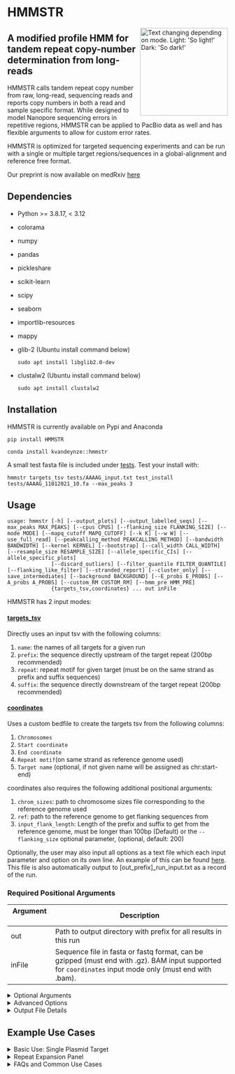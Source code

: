 # HMMSTR
<picture>
  <source media="(prefers-color-scheme: dark)" srcset="images/hmmstr_white_fill_360.png">
  <img alt="Text changing depending on mode. Light: 'So light!' Dark: 'So dark!'" src="images/HMMSTR_logo.png" width="200cm" height="200cm" align="right">
</picture>

## A modified profile HMM for tandem repeat copy-number determination from long-reads
HMMSTR calls tandem repeat copy number from raw, long-read, sequencing reads and reports copy numbers in both a read and sample specific format. While designed to model Nanopore sequencing errors in repetitive regions, HMMSTR can be applied to PacBio data as well and has flexible arguments to allow for custom error rates.

HMMSTR is optimized for targeted sequencing experiments and can be run with a single or multiple target regions/sequences in a global-alignment and reference free format.

Our preprint is now available on medRxiv [here](https://www.medrxiv.org/content/10.1101/2024.05.01.24306681v1)
## Dependencies
* Python >= 3.8.17, < 3.12
* colorama
* numpy
* pandas
* pickleshare
* scikit-learn
* scipy
* seaborn
* importlib-resources
* mappy

* glib-2 (Ubuntu install command below)
  ```
  sudo apt install libglib2.0-dev
  ```

* clustalw2 (Ubuntu install command below)
  ```
  sudo apt install clustalw2
  ```

## Installation
HMMSTR is currently available on Pypi and Anaconda
```
pip install HMMSTR
```
```
conda install kvandeynze::hmmstr
```
A small test fasta file is included under [tests](tests/). Test your install with:
```
hmmstr targets_tsv tests/AAAAG_input.txt test_install tests/AAAAG_11012021_10.fa --max_peaks 3
```
## Usage
```
usage: hmmstr [-h] [--output_plots] [--output_labelled_seqs] [--max_peaks MAX_PEAKS] [--cpus CPUS] [--flanking_size FLANKING_SIZE] [--mode MODE] [--mapq_cutoff MAPQ_CUTOFF] [--k K] [--w W] [--use_full_read] [--peakcalling_method PEAKCALLING_METHOD] [--bandwidth BANDWIDTH] [--kernel KERNEL] [--bootstrap] [--call_width CALL_WIDTH] [--resample_size RESAMPLE_SIZE] [--allele_specific_CIs] [--allele_specific_plots]
              [--discard_outliers] [--filter_quantile FILTER_QUANTILE] [--flanking_like_filter] [--stranded_report] [--cluster_only] [--save_intermediates] [--background BACKGROUND] [--E_probs E_PROBS] [--A_probs A_PROBS] [--custom_RM CUSTOM_RM] [--hmm_pre HMM_PRE]
              {targets_tsv,coordinates} ... out inFile
```

HMMSTR has 2 input modes:
#### [targets_tsv](examples/example_input.tsv)

Directly uses an input tsv with the following columns:
1. `name`: the names of all targets for a given run
2. `prefix`: the sequence directly upstream of the target repeat (200bp recommended)
3. `repeat`: repeat motif for given target (must be on the same strand as prefix and suffix sequences)
4. `suffix`: the sequence directly downstream of the target repeat (200bp recommended)
    
#### [coordinates](panel_target_inputs/final_daTR_coords_disease_abb.txt)

Uses a custom bedfile to create the targets tsv from the following columns:
1. `Chromosomes`
2. `Start coordinate`
3. `End coordinate`
4. `Repeat motif`(on same strand as reference genome used)
5. `Target name` (optional, if not given name will be assigned as chr:start-end)

coordinates also requires the following additional positional arguments:
1. `chrom_sizes`: path to chromosome sizes file corresponding to the reference genome used
2. `ref`: path to the reference genome to get flanking sequences from
3. `input_flank_length`: Length of the prefix and suffix to get from the reference genome, must be longer than 100bp (Default) or the ```--flanking_size``` optional parameter, (optional, default: 200)


Optionally, the user may also input all options as a text file which each input parameter and option on its own line. An example of this can be found [here](examples/multi_test_run_input.txt). This file is also automatically output to [out_prefix]_run_input.txt as a record of the run.
### Required Positional Arguments
|  Argument &nbsp; &nbsp; &nbsp; | Description |
|---|---|
|out| Path to output directory with prefix for all results in this run|
|inFile| Sequence file in fasta or fastq format, can be gzipped (must end with .gz). BAM input supported for `coordinates` input mode only (must end with .bam).|
<details>
  <summary> Optional Arguments </summary>
  
### Optional Arguments
| Argument &nbsp; &nbsp; &nbsp; &nbsp; &nbsp; &nbsp; &nbsp; &nbsp; &nbsp; &nbsp; &nbsp; &nbsp; &nbsp; &nbsp; &nbsp;| Description |
|---|---|
|--cpus| Maximum number of CPUs to use during read processing step (default: half of available CPUs)|
|--use_full_read| If passed, HMMSTR will use the full read sequence to predict copy number instead of subsetting each read based on flanking sequence alignment. Optimal for runs where the repeat is close to the end or start of the reads consistently (ie when running on PCR products where primers are relatively close to the repeat of interest)|


### Model Size
|  Argument &nbsp; &nbsp; &nbsp; &nbsp; &nbsp; &nbsp;  &nbsp; &nbsp; &nbsp;  &nbsp; &nbsp; &nbsp;| Description |
|---|---|
|--flanking_size| Integer designating the number of bases flanking the repeat to encode in the model. Must be shorter or equal in length to given prefix and suffix. Note: significant increases in flanking size will increase runtime but may increase accuracy in low complexity regions. Longer flanking sequences are recommended for regions with high similarity with respect to sequence directly flanking the repeat (default: 100, 100-200 recommended for highly repetitive regions, 30 for increased speed)|


### Alignment Options
|  Argument &nbsp; &nbsp; &nbsp; | Description |
|---|---|
|--mode| Mode used by mappy. map-ont (Nanopore), pb (PacBio), or sr (short accurate reads, use for short flanking sequence input) (default: map-ont)|
|--mapq_cutoff| MapQ cutoff for prefix and suffix (default: 30, range: 0-60)|

### Peak-calling Options
|  Argument &nbsp; &nbsp; &nbsp; &nbsp; &nbsp; &nbsp; &nbsp; &nbsp; &nbsp; &nbsp; &nbsp; &nbsp;| Description |
|---|---|
|--max_peaks| Integer designating the maximum number of alleles to call for a given run (default: 2)|
|--peakcalling_method| Used to override the default peak calling pipeline. Options include: gmm, kde, kde_throw_outliers (default:auto, HMMSTR chooses the best method based on the distribution of copy numbers per target)|
|--discard_outliers| If passed, outliers per read-level copy number will be discarded based on quantile. If ```--filter_quantile``` not set, reads exceding the top and bottom quantile (0.25) will be discarded and marked as outliers in outputs|
|--filter_quantile| Float designating quantile of count frequency to discard when filtering outliers (default: 0.25)
|--flanking_like_filter| If passed, outliers determined by the likelihood of the flanking sequence will be filtered. This is an additional filter for off-targets or low quality reads|

#### KDE Options
|  Argument &nbsp; &nbsp; &nbsp; | Description |
|---|---|
| --bandwidth | Bandwidth to use for KDE. It is recommended to use the default scott method, especially when there is no expectation for the distribution of repeat lengths.|
| --kernel | Kernel to use for the KDE. Default is gaussian, allows for other kernels if testing different distributions is desired.|


### Output Options
|  Argument &nbsp; &nbsp; &nbsp; | Description |
|---|---|
| --output_plots | output supporting reads histogram showing how many reads were assigned to each repeat copy number per target in a single run as well as the model of best fit|
| --bootstrap | Boolean designating to output bootstraped confidence intervals for allele calls. By default, the samples are drawn from the full dataset regardless of allele.|
| --output_labelled_seqs | Output the model path through prefix, repeat, and suffix identified per read as context_labelled.txt per target. This is useful for inspecting repeat sequences as well as how well your model fit your target of interest.|
| --stranded_report | If set, genotypes are called for each strand separately and strand bias is reported if found.|

#### Bootstrapping Options
|  Argument &nbsp; &nbsp; &nbsp;  &nbsp; &nbsp; &nbsp; &nbsp; &nbsp; &nbsp;| Description |
|---|---|
|--call_width| Decimal percentage designating confidence interval width to calculate in bootstrapping (default: 0.95)|
|--resample_size| Number of times to resample the repeat copy number distribution during bootstrapping (default:100)|
|--allele_specific_CIs| Output allele-specific bootstrapped confidence intervals. This process separates data by assigned alleles before sampling.|
|--allele_specific_plots| Output allele-specific histograms with model of best fit. Helpful when visualizing alleles with significantly different support|
</details>
<details>
<summary> Advanced Options </summary>

### Advanced Options
#### Motif Composition Plotting Options
Optional plotting of motif compositon for targets on the repeat expansion panel of 64 disease associatd tandem repeats. Motif breakdown of the consensus sequence for each target is performed by motifscope, a tool for motif detection and analysis (https://github.com/holstegelab/MotifScope/).
 
|  Argument &nbsp; &nbsp; &nbsp;  &nbsp; &nbsp; &nbsp; &nbsp; &nbsp; &nbsp;| Description |
|---|---|
|--motif_comp| Output consensus sequences for each target by haplotype and creates a visual plot of sequence breakdown by motif (default: not run)|
|--motif_targets| Targets of interest for motif composition plotting - inserted as a comma sepearated list of targets (ex. SCA27B,HD,FAME7) (default: all targets)|

#### Custom Model Parameter Options
Optional tsv inputs to set custom model parameters.
|  Argument &nbsp; &nbsp; &nbsp; | Description |
|---|---|
|--background| TSV with custom background frequencies to encode in genome states (example [here](examples/custom_background_example.txt)|
|--E_probs| TSV with custom emission probabilities to be encoded in match states. These should correspond to the expected mismatch rate (example [here](examples/custom_emission_example.txt))|
|--A_probs| TSV with custom transition probibilities to be encoded in the model. Column names in "P_xy" format such that 'x' is the first state type and 'y' is the state type 'x' transitions to (example [here](examples/custom_transitions_example.txt))|
|--custom_RM| TSV with columns corresponding to a given postion in the repeat motif and rows corresponding to possible nucleotides (and deletion character ''). This is used to designate custom nucleotide occupancy per position in a given motif in case of known mosaicism (ie AAGGG vs AAAAG at the CANVAS locus). Note: this matrix will be applied to all models in a given run, it is advised you only use it in single target runs (example [here](examples/custom_RM_example.txt))|

#### Advanced Alignment Options
Parameters to pass to Mappy during alignment step
|  Argument &nbsp; &nbsp; &nbsp; | Description |
|---|---|
|--k| Integer designating kmer parameter to be passed to mappy (see mappy documentation)|
|--w| Window parameter to be passed to mappy (see mappy documentation)|

#### Debug Options
Parameters to use to test different clustering methods on your data
|  Argument &nbsp; &nbsp; &nbsp; | Description |
|---|---|
| --save_intermediates | Flag designating to save intermediate files including model inputs, raw count files, and state sequence files. NOTE: raw count files are required to recall alleles without rerunning the counting algorithm, see ```--cluster_only```|
| --cluster_only | Only run peak calling step on existing raw repeat copy counts data ```'out''target_name'_counts.txt```. NOTE: Must use the same output and target names as the run that produced the counts files.|
</details>

<details>
  <summary> Output File Details </summary>

  ### Output File Details
  There are two tsv files output by HMMSTR by default, a description of the columns included in both are as follows:
  #### [*_genotype_calls.tsv](examples/example_genotype_calls.tsv)
  This file has one row per target in the given input
  1. `name`: name of the target designated by input
  2. `A1:median`: median repeat copy number of allele one
  3. `A1:mode` : mode repeat copy number of allele one
  4. `A1:SD` : standard deviation of the allele one cluster
  5. `A1:supporting_reads` : the number of reads assigned to allele 1
  6. `num_supporting_reads`: total number of reads assigned to any allele
  7. `bandwidth`: if KDE was used for peak calling, the bandwidth selected will display here, otherwise it is set to -1.0
  8. `peak_calling_method`: which peak caller was used for a given target

  Note: All allele specific columns will repeat up to the `max_peaks` parameter set by input

  #### [*read_assignments.tsv](examples/example_read_assignments.tsv)
  This file has one row for every target a given read was assigned to, thus if a read is assigned to multiple targets it will show up multiple times
  1. `name`: name of target given read was assigned to
  2. `read_id`: id of the read
  3. `strand`: the strand of the read relative to the input sequence or reference
  4. `align_score`: combined mapq of prefix and suffix sequences
  5. `neg_log_likelihood`: the negative-log-likelihood of the Viterbi path the read takes through the target model. Note: this is for the subsetted read in the default case, not the full read sequence
  6. `subset_likelihood`: the negative-log-likelihood of the sequence labelled as prefix, repeat, and suffix states
  7. `repeat_likelihood`: the negative-log-likelihood of the identified repeat sequence
  8. `repeat_start`: the start index of the repeat relative to the full input read string
  9. `repeat_end`: the end index of the repeat relative to the full input read string
  10. `align_start`: the start index of the start of the upstream alignment (either prefix or suffix dependent on the strand)
  11. `align_end`: the end index of the end of the downstream alignment (either prefix or suffix dependent on the strand)
  12. `counts`: the number of repeat copies called in the given read
  13. `freq`: the frequency of the copy number for the assigned target
  14. `cluster_assignments`: which allele the given read was assigned to during peak calling
  15. `outlier`: boolean designating if the given read was discarded before peak calling due to exceeding the IQR of the data (if applicable, will always be False if --discard_outliers not passed)
  16. `peak_calling_method`: the peak calling method used to assign the read to its allele

  </details>

## Example Use Cases
<details>
  <summary> Basic Use: Single Plasmid Target </summary>
  
### Basic Use: Single Plasmid Target
Here, we run HMMSTR on a sequence file containing nanopore reads from a plasmid construct with variable copies of an AAAAG repeat motif. Since these are plasmid contructs, we wrote our input tsv file [AAAAG_input.txt](tests/AAAAG_input.txt) by setting the prefix column to the 200bp upstream sequnce directly flanking the AAAAG repeat from the known backbone sequence and set the suffix column with the downstream flanking sequence. For this example, we will use all default parameters with the exception of ```--output_plots```, ```--max_peaks```, and ```--output_labelled_seqs```.
```
hmmstr targets_tsv AAAAG_input.txt ./tutorial_1 AAAAG_11012021_3000_sample.fasta --max_peaks 3 --output_plots --output_labelled_seqs
```
##### Default Outputs
1. ```tutorial_1_genotype_calls.tsv```: TSV containing final allele calls per target
2. ```tutorial_1_read_assignments.tsv```: TSV containing read level statistics and coordinates, copy number predictions, and allele assignments
3. ```tutorial_1_run_parameters.txt```: Text file with all parameters used in the run in "parameter : value" format including default values.
4. ```tutorial_1_run_input.txt```: Text file with all inputs in the format compatible with running HMMSTR with a file input, that is, one input parameter per line in the same format as the command line version. This file can be used to reproduce the run or used as a record of the run.

##### Optional Outputs
The following are output to a directory with suffix "_labelled_seqs
1. ```AAAAG_context_labeled.txt```: (Optional) Text file contianing repeat sequence and flanking context sequence colored by the optimal state path along with the read name and strand. This can be viewed on the command line. This is helpful when determining if the prefix/suffix you inputted are well fit to the repeat of interest and can help in debugging your inputs. This file is produced for each input target.

The following are output to a directory with suffix "_plots"
1. ```tutorial_1AAAAGpeaks.pdf```: (Optional) Supporting read histogram displayed with the model of best fit as a density plot -- GMM or KDE depending on the peak caller chosen.
2. ```tutorial_1AAAAGAIC_BIC.pdf```: (Optional) If GMM chosen, the AIC and BIC are plot and outputted here. These metrics are used to determine the most likely number of clusters.
3. ```tutorial_1AAAAG_supporting_reads_hist.pdf```: (Optional) Raw supporting read histogram, copy number by number of supporting reads.

Below is an example of the *context_labeled.txt files:
![context labeled example](images/AAAAG_example_context_labelled.jpg)
* Red rectangles represent deletions, green represents insertions, bases labeled as in the repeat sequence are white and the prefix and suffix are in grey

#### The following plots are produced by the given command:

Supporting read histogram
![AAAAG example supporting read histogram](images/tutorial_1AAAAG_supporting_reads_hist.jpg)
Model of best fit -- GMM
![AAAAG example model of best fit](images/tutorial_1AAAAGpeaks.jpg)
AIC/BIC plot
![AAAAG example AIC/BIC](images/tutorial_1AAAAGAIC_BIC.jpg)

If the same command is run with the KDE ```--peakcalling_method``` option, the model of best fit plot would be the following:
```
hmmstr targets_tsv AAAAG_input.txt ./tutorial_1 AAAAG_11012021_3000_sample.fasta --max_peaks 3 --output_plots --peakcalling_method kde
```
![KDE model of best fit](images/tutorial_1_kdeAAAAG_KDE.jpg)

### Including allele specific output plots and confidence intervals
HMMSTR also includes options to visualize per-read copy number prediction distributions in an allele-specific format. Below is how we would use HMMSTR to output these plots as well as allele-specific confidence intervals. Note: these confidence intervals are produced by bootstrapping the median of a given allele with 100 resamples.
```
hmmstr targets_tsv AAAAG_input.txt ./tutorial_1 AAAAG_11012021_3000_sample.fasta --output_plots --max_peaks 3 --bootstrap --resample_size 100 --allele_specific_CIs --allele_specific_plots
```
Allele 1           |  Allele 2           |  Allele 3
:-------------------------:|:-------------------------:|:-------------------------:
![](images/tutorial_1_allele_specificAAAAGallele_1.jpg)  |  ![](images/tutorial_1_allele_specificAAAAGallele_2.jpg)  |  ![](images/tutorial_1_allele_specificAAAAGallele_3.jpg)
(30.0, 30.0) | (58.0, 59.0) | (16.0, 16.0)

 </details>
 <details>
   <summary> Repeat Expansion Panel </summary>
   
   ### Repeat Expansion Panel
   HMMSTR was designed as a companion tandem repeat caller for our repeat expansion panel as described in our [manuscript](https://www.medrxiv.org/content/10.1101/2024.05.01.24306681v1). Below is an example of how to run one set of our targets in ```coordinates```.

   Run with ```coordinates``` input and all default parameters except ```--mapq_cutoff``` (we want to be strict with reads we accept)
   ```
hmmstr coordinates $TARGET_COORDS $CHR_SIZES $REF $OUT $INFILE --mapq_cutoff 60
  ```
This run will also produce the accompanying input file for future ```target_tsv``` runs under the output directory and prefix as ```_inputs.tsv```

One caveat you may run into is exceedingly low (1-2 reads) or unbalanced coverage across expanded alleles in an expansion positive sample. In this case, HMMSTR may discard the expanded allele if either ```--discard_outliers``` or ```--peakcalling_method kde_throw_outliers``` are passed. To account for this, it is recommended that in these cases you do not use either of these modes but rather override the default peak caller as follows:
```
hmmstr coordinates $TARGET_COORDS $CHR_SIZES $REF $OUT $INFILE --mapq_cutoff 60 --peakcalling_method gmm
```
This will ensure the entire dataset is considered during genotyping. Note: this will also result in an increase of false heterozygous calls for homozygous regions. If you wish to have high accuracy for both expanded alleles and homozygotes, consider running HMMSTR with both settings on the same sequence file.

If there is sufficient coverage across all alleles in the run, this is not an issue.
   
 </details>

 <details>
<summary>
  FAQs and Common Use Cases
</summary>
   
1. Why use one peak calling method over another?
   - Auto (default): The default peak caller will automatically designate a method per target based on the distribution of the data. This assumes that you have enough coverage across all alleles.
   - KDE: The Kernel Density peakcaller differentiates heterozygous and homozygous alleles better than the GMM peak caller; however, it is more easily skewed by outliers if used without discarding outliers. KDE is also better at separating data into independent distributions in cases with high noise.
   - GMM: The Gaussian mixture model peakcaller is more robust to outliers and uneven coverage across alleles. We recommend this option be used if you want higher sensitivity to detecting expanded alleles at low coverage and are less concerned about resolving heterozygous vs homozygous alleles with low copy number separation.
2. Median vs mode allele calls:
   - HMMSTR reports both the mode and median of the allele distribution. We report both because depending on the distribution of your data, one may be more accurate. As a general rule of thumb, the mode call will be more accurate at higher depths (>30x coverage per allele) while the median will be more accurate and consistent at lower coverage. Usually these metrics will be very similar if not the same, however if there is a significant difference, consider checking the supporting read histogram to make a more informed decision.
4. Can I run HMMSTR on PCR-amplified data?
   - Yes! Depending on the location of the primers used in the experiment, you may need to adjust HMMSTR parameters to account for short flanking sequence. To account for this, we have used these parameters in our analysis of amplicon data:
   ``` 
   hmmstr targets_tsv [Input tsv] [Output prefix] [Infile] --mapq_cutoff 0 --mode sr --k 6 --w 2 --use_full_read --flanking_size 50
   ```
6. Can I run HMMSTR on whole genome sequencing data?
   - HMMSTR is designed for targeted sequencing data and is not optimized for WGS data. However, if you would like to use HMMSTR to genotype specific targets from a WGS dataset we recommend you use `coordinates` in combination with a pre-aligned BAM file as input. This allows for more rigorous target assignment and limits off target genotyping.
7. How can I call copy number estimates from non-spanning/soft clip reads?
   - While a core requirement of the HMMSTR algorithm is detecting unique flanking sequence, you can obtain copy number estimates from soft clipped reads using HMMSTR following our methods in our [manuscript](https://www.medrxiv.org/content/10.1101/2024.05.01.24306681v1). Put briefly, you can arrange your inputs to target one flanking region and allow the second flanking region to end in the expected repeat. Note that this procedure will yield a rough estimate and we do plan to incorporate a more rigorous mode for non-spanning read estimates in future iterations.
8. Can I use HMMSTR to recover motif composition?
   - HMMSTR does not currently concurrently derive motif composition, however it can be used in conjunction with other motif decomposition softwares and we do so in our in-house processing pipeline. HMMSTR returns the position of the tandem repeat in each read as well as per-read allele assignments which allows for downstream analysis on the repeat sequences.
9. I want to make my own visualizations, how can I do this from HMMSTR outputs?
   - All of the default visualizations are made from the outputs reported in the *_read_assignemnts.tsv file, you can use this to make your own custom figures
 </details>
